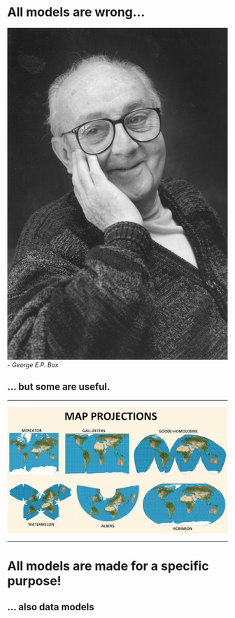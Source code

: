 # All models are wrong...
![George Box the Statistician](images/george-box.jpg) <!-- .element: height="350" -->
<br/>
_- George E.P. Box_ <!-- .element: style="font-size:small" -->
<br/>
## ... but some are useful. <!-- .element class="fragment" -->

---

![Map projection](images/map-projections.jpg) <!-- .element: height="600" -->

---

# All models are made for a specific purpose!

## ... also data models <!-- .element class="fragment" -->
